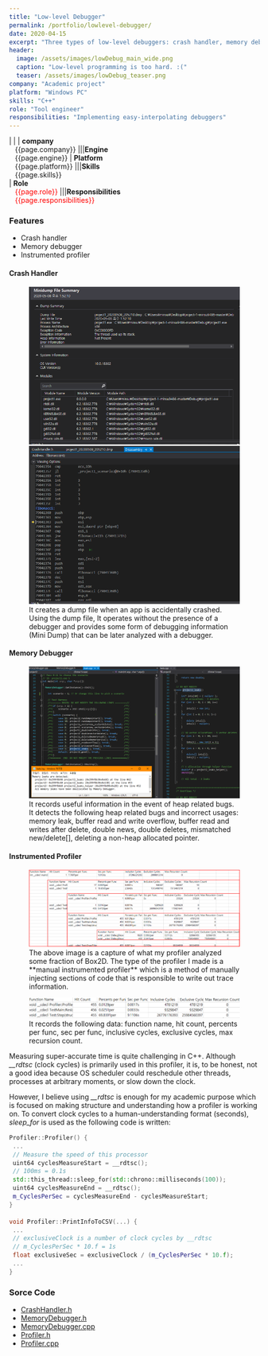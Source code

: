 ```yaml
---
title: "Low-level Debugger"
permalink: /portfolio/lowlevel-debugger/
date: 2020-04-15
excerpt: "Three types of low-level debuggers: crash handler, memory debugger, and profiler"
header:
  image: /assets/images/lowDebug_main_wide.png
  caption: "Low-level programming is too hard. :("
  teaser: /assets/images/lowDebug_teaser.png
company: "Academic project"
platform: "Windows PC"
skills: "C++"
role: "Tool engineer"
responsibilities: "Implementing easy-interpolating debuggers"
---
```


<style>
.markdown_list ul { margin-bottom:10px; list-style-position: outside; }
.hover_img { position:relative; }
.hover_img span { position:absolute; display:none; }
.hover_img:hover span { display:block; width:25vw; min-width:250px;}
</style>

| |
| **company**<br>&nbsp;&nbsp;&nbsp;{{page.company}}								|||**Engine**<br>&nbsp;&nbsp;&nbsp;{{page.engine}}
| **Platform**<br>&nbsp;&nbsp;&nbsp;{{page.platform}}							|||**Skills**<br>&nbsp;&nbsp;&nbsp;{{page.skills}}	
| **Role**<br>&nbsp;&nbsp;&nbsp;<span style="color:red">{{page.role}}</span>	|||**Responsibilities**<br>&nbsp;&nbsp;&nbsp;<span style="color:red">{{page.responsibilities}}</span>

### Features
 - Crash handler
 - Memory debugger
 - Instrumented profiler

#### Crash Handler
<figure class="half">
	<img src="/assets/images/lowDebug_crashHandler_1.png">
	<img src="/assets/images/lowDebug_crashHandler_2.png">
	<figcaption>It creates a dump file when an app is accidentally crashed. Using the dump file, It operates without the presence of a debugger and provides some form of debugging information (Mini Dump) that can be later analyzed with a debugger.</figcaption>
</figure>

#### Memory Debugger
<figure>
  <img src="/assets/images/lowDebug_memoryDebugger_1.png">
  <figcaption>It records useful information in the event of heap related bugs. It detects the following heap related bugs and incorrect usages: memory leak, buffer read and write overflow, buffer read and writes after delete, double news, double deletes, mismatched new/delete[], deleting a non-heap allocated pointer.</figcaption>
</figure>

#### Instrumented Profiler
<figure>
  <img src="/assets/images/lowDebug_profiler_output.png">
  <figcaption>The above image is a capture of what my profiler analyzed some fraction of Box2D. The type of the profiler I made is a **manual instrumented profiler** which is a method of manually injecting sections of code that is responsible to write out trace information.</figcaption>
</figure>

<figure>
  <img src="/assets/images/lowDebug_profiler_record_types.png">
  <figcaption>It records the following data: function name, hit count, percents per func, sec per func, inclusive cycles, exclusive cycles, max recursion count.</figcaption>
</figure>

Measuring super-accurate time is quite challenging in C++. Although *__rdtsc* (clock cycles) is primarily used in this profiler, it is, to be honest, not a good idea because OS scheduler could reschedule other threads, processes at arbitrary moments, or slow down the clock.

However, I believe using *__rdtsc* is enough for my academic purpose which is focused on making structure and understanding how a profiler is working on. To convert clock cycles to a human-understanding format (seconds), *sleep_for* is used as the following code is written:

```c++
Profiler::Profiler() {
 ...
 // Measure the speed of this processor
 uint64 cyclesMeasureStart = __rdtsc();
 // 100ms = 0.1s
 std::this_thread::sleep_for(std::chrono::milliseconds(100));
 uint64 cyclesMeasureEnd = __rdtsc();
 m_CyclesPerSec = cyclesMeasureEnd - cyclesMeasureStart;
}

void Profiler::PrintInfoToCSV(...) {
 ...
 // exclusiveClock is a number of clock cycles by __rdtsc
 // m_CyclesPerSec * 10.f = 1s
 float exclusiveSec = exclusiveClock / (m_CyclesPerSec * 10.f);
 ...
}
```

### Sorce Code
 - [CrashHandler.h](/scripts/ld-crash-handler.h/)
 - [MemoryDebugger.h](/scripts/ld-memory-debugger.h/)
 - [MemoryDebugger.cpp](/scripts/ld-memory-debugger.cpp/)
 - [Profiler.h](/scripts/ld-profiler.h/)
 - [Profiler.cpp](/scripts/ld-profiler.cpp/)